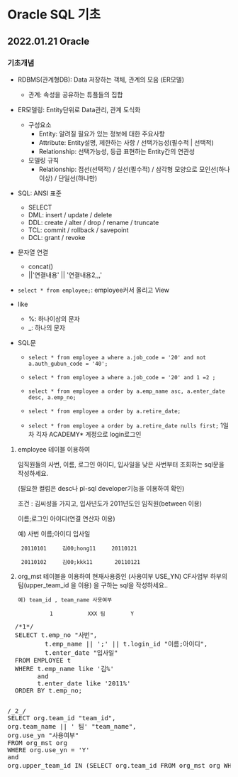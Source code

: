 # Oracle SQL 기초

## 2022.01.21 Oracle

### 기초개념

- RDBMS(관계형DB): Data 저장하는 객체, 관계의 모음 (ER모델)
  - 관계: 속성을 공유하는 튜플들의 집합
- ER모델링: Entity단위로 Data관리, 관계 도식화
  - 구성요소
    - Entity: 알려질 필요가 있는 정보에 대한 주요사항
    - Attribute: Entity설명, 제한하는 사항 / 선택가능성(필수적 | 선택적)
    - Relationship: 선택가능성, 등급 표현하는 Entity간의 연관성
  - 모델링 규칙
    - Relationship: 점선(선택적) / 실선(필수적) / 삼각형 모양으로 모인선(하나이상) / 단일선(하나만)
- SQL: ANSI 표준
  - SELECT
  - DML: insert / update / delete
  - DDL: create / alter / drop / rename / truncate
  - TCL: commit / rollback / savepoint
  - DCL: grant / revoke
- 문자열 연결
  - concat()
  - ||'연결내용' || '연결내용2,,,'
- `select * from employee;`: employee커서 올리고 View
- like
  - %: 하나이상의 문자
  - \_: 하나의 문자
- SQL문

  - `select * from employee a where a.job_code = '20' and not a.auth_gubun_code = '40';`

  - `select * from employee a where a.job_code = '20' and 1 =2 ;`

  - `select * from employee a order by a.emp_name asc, a.enter_date desc, a.emp_no;`

  - `select * from employee a order by a.retire_date;`

  - `select * from employee a order by a.retire_date nulls first;`
    1일차 긱자 ACADEMY\* 계정으로 login로그인

1.  employee 테이블 이용하여

    임직원들의 사번, 이름, 로그인 아이디, 입사일을 낮은 사번부터 조회하는 sql문을 작성하세요.

    (필요한 컬럼은 desc나 pl-sql developer기능을 이용하여 확인)

    조건 : 김씨성을 가지고, 입사년도가 2011년도인 임직원(between 이용)

    이름;로그인 아이디(연결 연산자 이용)

    예) 사번 이름;아이디 입사일

         20110101     김00;hong11     20110121

         20110102     김00;kkk11       20110121

2.  org_mst 테이블을 이용하여 현재사용중인 (사용여부 USE_YN) CF사업부 하부의 팀(upper_team_id 을 이용) 을 구하는 sql을 작성하세요..

        예) team_id , team_name 사용여부

                  1           XXX 팀        Y

  <pre>
  /*1*/
  SELECT t.emp_no "사번", 
          t.emp_name || ';' || t.login_id "이름;아이디", 
          t.enter_date "입사일"
  FROM EMPLOYEE t 
  WHERE t.emp_name like '김%' 
        and 
        t.enter_date like '2011%'
  ORDER BY t.emp_no;
  </pre>
<pre>
/_2_/
SELECT org.team_id "team_id",
org.team_name || ' 팀' "team_name",
org.use_yn "사용여부"
FROM org_mst org
WHERE org.use_yn = 'Y'
and
org.upper_team_id IN (SELECT org.team_id FROM org_mst org WHERE org.team_name = 'CF사업부');

</pre>
